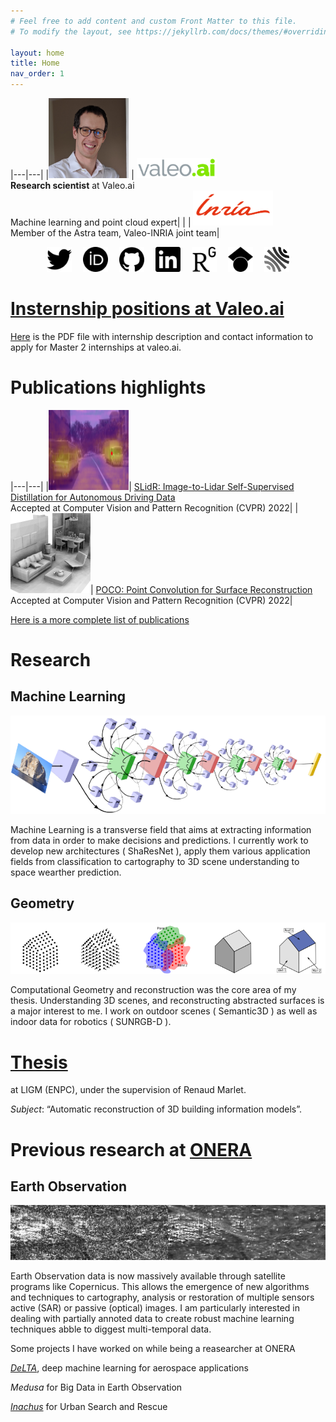 ```yaml
---
# Feel free to add content and custom Front Matter to this file.
# To modify the layout, see https://jekyllrb.com/docs/themes/#overriding-theme-defaults

layout: home
title: Home
nav_order: 1
---
```


|---|---|
|<img width="128" height="128" src="/images/profile.png" /> | <img width="128" src="/images/valeoai_logo.png" /><br/>**Research scientist** at Valeo.ai<br/> Machine learning and point cloud expert|
| | <img width="128" src="/images/inria_logo.png"/><br/> Member of the Astra team, Valeo-INRIA joint team|

<!-- from https://simpleicons.org/ -->
<p align="center">
  <a href="https://twitter.com/alexandreboulch" target="_blank"><img width="40" height="40" src="/images/svg_icons/twitter.svg" title="Twitter" /></a>
  &emsp;<a href="https://orcid.org/0000-0002-4196-9665" target="_blank"><img width="40" height="40" src="/images/svg_icons/orcid.svg" title="Orcid" /></a>
  &emsp;<a href="https://github.com/aboulch" target="_blank"><img width="40" height="40" src="/images/svg_icons/github.svg" title="Github" /></a>
  &emsp;<a href="https://fr.linkedin.com/in/alexandre-boulch-0464b71b" target="_blank"><img width="40" height="40" src="/images/svg_icons/linkedin.svg" title="LinkedIn" /></a>
  &emsp;<a href="https://www.researchgate.net/scientific-contributions/Alexandre-Boulch-2008959436" target="_blank"><img width="40" height="40" src="/images/svg_icons/researchgate.svg" title="ResearchGate" /></a>
  &emsp;<a href="https://scholar.google.fr/citations?user=iJ3qFGAAAAAJ&hl=en" target="_blank"><img width="40" height="40" src="/images/svg_icons/googlescholar.svg" title="Google Scholar" /></a>
  &emsp;<a href="https://cv.archives-ouvertes.fr/boulch-alexandre" target="_blank"><img width="40" height="40" src="/images/svg_icons/hal.svg" title="HAL" /></a>
</p>

# [Insternship positions at Valeo.ai](/files/misc/valeoai_internships_2023_description.pdf)

[Here](/files/misc/valeoai_internships_2023_description.pdf) is the PDF file with internship description and contact information to apply for Master 2 internships at valeo.ai.


# Publications highlights

|---|---|
|<img width="128" height="128" src="/images/publication_thumbnails/2022_cvpr_slidr.png" />| [SLidR: Image-to-Lidar Self-Supervised Distillation for Autonomous Driving Data](/publications/2022_cvpr_slidr)<br/> Accepted at Computer Vision and Pattern Recognition (CVPR) 2022|
|<img width="128" height="128" src="/images/publication_thumbnails/2022_cvpr_poco.png" />| [POCO: Point Convolution for Surface Reconstruction](/publications/2022_cvpr_poco)<br/> Accepted at Computer Vision and Pattern Recognition (CVPR) 2022|

[Here is a more complete list of publications](/publications)

# Research

## Machine Learning

![Machine learning](/images/machine_learning.png)

Machine Learning is a transverse field that aims at extracting information from data in order to make decisions and predictions. I currently work to develop new architectures ( ShaResNet ), apply them various application fields from classification to cartography to 3D scene understanding to space wearther prediction.

## Geometry

![Geometry](/images/geo.png)

Computational Geometry and reconstruction was the core area of my thesis. Understanding 3D scenes, and reconstructing abstracted surfaces is a major interest to me. I work on outdoor scenes ( Semantic3D ) as well as indoor data for robotics ( SUNRGB-D ).

# [Thesis](/thesis/)
at LIGM (ENPC), under the supervision of Renaud Marlet.

*Subject*: “Automatic reconstruction of 3D building information models”.

# Previous research at [ONERA](https://www.onera.fr/en)

## Earth Observation

![Earth Observation](/images/eo.png)

Earth Observation data is now massively available through satellite programs like Copernicus. This allows the emergence of new algorithms and techniques to cartography, analysis or restoration of multiple sensors active (SAR) or passive (optical) images. I am particularly interested in dealing with partially annoted data to create robust machine learning techniques abble to diggest multi-temporal data.

Some projects I have worked on while being a reasearcher at ONERA

*[DeLTA](https://delta-onera.github.io/)*, deep machine learning for aerospace applications

*Medusa* for Big Data in Earth Observation

*[Inachus](https://www.inachus.eu/)* for Urban Search and Rescue